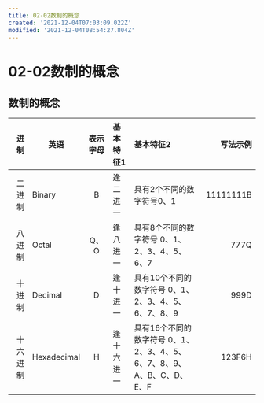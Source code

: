 ```yaml
---
title: 02-02数制的概念
created: '2021-12-04T07:03:09.022Z'
modified: '2021-12-04T08:54:27.804Z'
---
```


# 02-02数制的概念

## 数制的概念
| 进制 | 英语 | 表示字母 | 基本特征1 | 基本特征2 |写法示例|
| ---: | --- |:--------: | :-------- | :-------- |-----:|
| 二进制 |Binary| B |  逢二进一 | 具有2个不同的数字符号0、1| 11111111B |
| 八进制 |Octal| Q、O | 逢八进一 | 具有8个不同的数字符号 0、1、2、3、4、5、6、7  | 777Q |
| 十进制 |Decimal| D | 逢十进一 | 具有10个不同的数字符号 0、1、2、3、4、5、6、7、8、9 |999D |
| 十六进制 |Hexadecimal| H | 逢十六进一 | 具有16个不同的数字符号 0、1、2、3、4、5、6、7、8、9、A、B、C、D、E、F| 123F6H |

